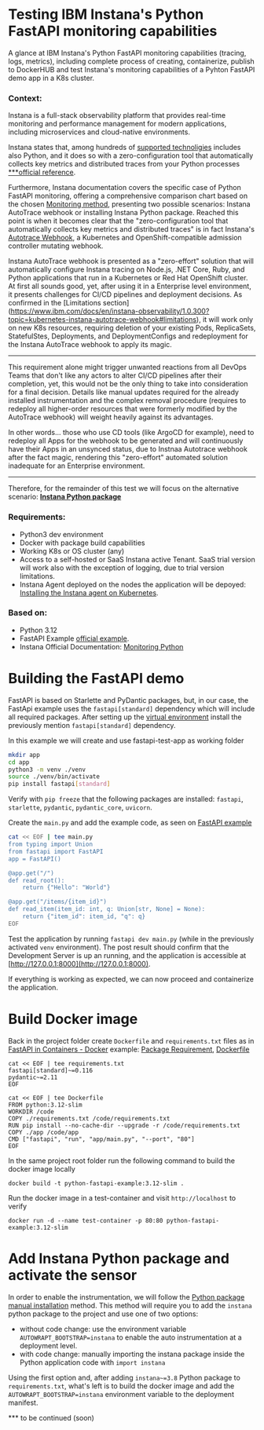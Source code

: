 # Testing IBM Instana's Python FastAPI monitoring capabilities

A glance at IBM Instana's Python FastAPI monitoring capabilities (tracing, logs, metrics), including complete process of creating, containerize, publish to DockerHUB and test Instana's monitoring capabilities of a Pyhton FastAPI demo app in a K8s cluster.

### Context:
Instana is a full-stack observability platform that provides real-time monitoring and performance management for modern applications, including microservices and cloud-native environments.

Instana states that, among hundreds of [supported technoligies](https://www.ibm.com/docs/en/instana-observability/latest?topic=configuring-monitoring-supported-technologies) includes also Python, and it does so with a zero-configuration tool that automatically collects key metrics and distributed traces from your Python processes [***official reference](https://www.ibm.com/docs/en/instana-observability/latest?topic=technologies-monitoring-python#usage).

Furthermore, Instana documentation covers the specific case of Python FastAPI monitoring, offering a comprehensive comparison chart based on the chosen [Monitoring method](https://www.ibm.com/docs/en/instana-observability/1.0.304?topic=python-fastapi-monitoring#monitoring-methods), presenting two possible scenarios: Instana AutoTrace webhook or installing Instana Python package.
Reached this point is when it becomes clear that the "zero-configuration tool that automatically collects key metrics and distributed traces" is in fact Instana's [Autotrace Webhook](https://www.ibm.com/docs/en/instana-observability/latest?topic=kubernetes-instana-autotrace-webhook), a Kubernetes and OpenShift-compatible admission controller mutating webhook. 

Instana AutoTrace webhook is presented as a "zero-effort" solution that will automatically configure Instana tracing on Node.js, .NET Core, Ruby, and Python applications that run in a Kubernetes or Red Hat OpenShift cluster. At first all sounds good, yet, after using it in a Enterprise level environment, it presents challenges for CI/CD pipelines and deployment decisions. 
As confirmed in the [Limitations section] (https://www.ibm.com/docs/en/instana-observability/1.0.300?topic=kubernetes-instana-autotrace-webhook#limitations), it will work only on new K8s resources, requiring deletion of your existing Pods, ReplicaSets, StatefulStes, Deployments, and DeploymentConfigs and redeployment for the Instana AutoTrace webhook to apply its magic.

***
This requirement alone might trigger unwanted reactions from all DevOps Teams that don't like any actors to alter CI/CD pipelines after their completion, yet, this would not be the only thing to take into consideration for a final decision. Details like manual updates required for the already installed instrumentation and the complex removal procedure (requires to redeploy all higher-order resources that were formerly modified by the AutoTrace webhook) will weight heavily against its advantages.

In other words... those who use CD tools (like ArgoCD for example), need to redeploy all Apps for the webhook to be generated and will continuously have their Apps in an unsynced status, due to Instnaa Autotrace webhook after the fact magic, rendering this "zero-effort" automated solution inadequate for an Enterprise environment.
***

Therefore, for the remainder of this test we will focus on the alternative scenario: <strong>[Instana Python package](https://www.ibm.com/docs/en/instana-observability/1.0.304?topic=python-fastapi-monitoring#instana-python-package)</strong>

### Requirements:
- Python3 dev environment
- Docker with package build capabilities
- Working K8s or OS cluster (any)
- Access to a self-hosted or SaaS Instana active Tenant. SaaS trial version will work also with the exception of logging, due to trial version limitations.
- Instana Agent deployed on the nodes the application will be depoyed: [Installing the Instana agent on Kubernetes](https://www.ibm.com/docs/en/instana-observability/latest?topic=agents-installing-kubernetes).

### Based on: 
- Python 3.12
- FastAPI Example [official example](https://fastapi.tiangolo.com/#example).
- Instana Official Documentation: [Monitoring Python](https://www.ibm.com/docs/en/instana-observability/latest?topic=technologies-monitoring-python)


# Building the FastAPI demo

FastAPI is based on Starlette and PyDantic packages, but, in our case, the FastApi example uses the `fastapi[standard]` dependency which will include all required packages.
After setting up the [virtual environment](https://fastapi.tiangolo.com/virtual-environments/) install the previously mention `fastapi[standard]` dependency.

In this example we will create and use fastapi-test-app as working folder
```sh
mkdir app
cd app
python3 -m venv ./venv
source ./venv/bin/activate
pip install fastapi[standard]
```

Verify with `pip freeze` that the following packages are installed: `fastapi`, `starlette`, `pydantic`, `pydantic_core`, `uvicorn`.

Create the `main.py` and add the example code, as seen on [FastAPI example](https://fastapi.tiangolo.com/#create-it)
```sh
cat << EOF | tee main.py
from typing import Union
from fastapi import FastAPI
app = FastAPI()

@app.get("/")
def read_root():
    return {"Hello": "World"}

@app.get("/items/{item_id}")
def read_item(item_id: int, q: Union[str, None] = None):
    return {"item_id": item_id, "q": q}
EOF
```

Test the application by running `fastapi dev main.py` (while in the previously activated `venv` environment). The post result should confirm that the Development Server is up an running, and the application is accessible at [http://127.0.0.1:8000](http://127.0.0.1:8000).

If everything is working as expected, we can now proceed and containerize the application.


# Build Docker image
Back in the project folder create `Dockerfile` and `requirements.txt` files as in [FastAPI in Containers - Docker](https://fastapi.tiangolo.com/deployment/docker/) example: [Package Requirement](https://fastapi.tiangolo.com/deployment/docker/#package-requirements), [Dockerfile](https://fastapi.tiangolo.com/deployment/docker/#dockerfile)
```
cat << EOF | tee requirements.txt
fastapi[standard]~=0.116
pydantic~=2.11
EOF

cat << EOF | tee Dockerfile
FROM python:3.12-slim
WORKDIR /code
COPY ./requirements.txt /code/requirements.txt
RUN pip install --no-cache-dir --upgrade -r /code/requirements.txt
COPY ./app /code/app
CMD ["fastapi", "run", "app/main.py", "--port", "80"]
EOF
```

In the same project root folder run the following command to build the docker image locally
```
docker build -t python-fastapi-example:3.12-slim .
```

Run the docker image in a test-container and visit `http://localhost` to verify
```
docker run -d --name test-container -p 80:80 python-fastapi-example:3.12-slim
```

# Add Instana Python package and activate the sensor

In order to enable the instrumentation, we will follow the [Python package manual installation](https://www.ibm.com/docs/en/instana-observability/1.0.304?topic=technologies-monitoring-python#manual-installation) method. This method will require you to add the `instana` python package to the project and use one of two options:
 - without code change: use the environment variable `AUTOWRAPT_BOOTSTRAP=instana` to enable the auto instrumentation at a deployment level.
 - with code change: manually importing the instana package inside the Python application code with `import instana`

Using the first option and, after adding `instana~=3.8` Python package to `requirements.txt`, what's left is to build the docker image and add the `AUTOWRAPT_BOOTSTRAP=instana` environment variable to the deployment manifest.


*** to be continued (soon)



